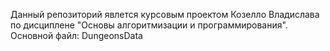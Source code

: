 Данный репозиторий явлется курсовым проектом Козелло Владислава по дисциплене "Основы алгоритмизации и программирования". Основной файл: DungeonsData
